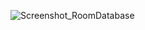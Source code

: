 
![Screenshot_RoomDatabase](https://github.com/reziqputra/20210140146_RoomDatabase/assets/95918166/0f927648-23d9-42a4-b551-0441f18d8f49)

